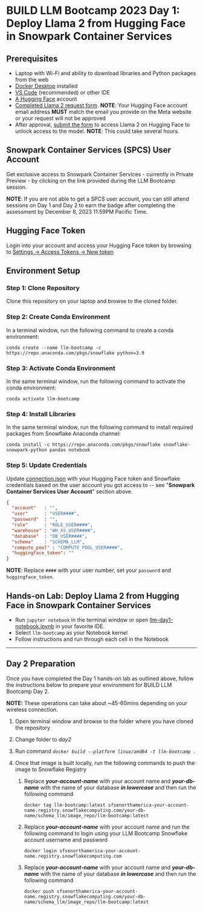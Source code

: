 # BUILD LLM Bootcamp 2023 Day 1: Deploy Llama 2 from Hugging Face in Snowpark Container Services

## Prerequisites

* Laptop with Wi-Fi and ability to download libraries and Python packages from the web
* [Docker Desktop](https://docs.docker.com/desktop/) installed
* [VS Code](https://code.visualstudio.com/download) (recommended) or other IDE
* [A Hugging Face](https://huggingface.co/) account
* [Completed Llama 2 request form](https://ai.meta.com/resources/models-and-libraries/llama-downloads/). **NOTE**: Your Hugging Face account email address **MUST** match the email you provide on the Meta website or your request will not be approved
* After approval, [submit the form](https://huggingface.co/meta-llama/Llama-2-7b-chat-hf) to access Llama 2 on Hugging Face to unlock access to the model. **NOTE**: This could take several hours.

## Snowpark Container Services (SPCS) User Account

Get exclusive access to Snowpark Container Services - currently in Private Preview - by clicking on the link provided during the LLM Bootcamp session.

**NOTE**: If you are not able to get a SPCS user account, you can still attend sessions on Day 1 and Day 2 to earn the badge after completing the assessment by December 8, 2023 11:59PM Pacific Time.

## Hugging Face Token

Login into your account and access your Hugging Face token by browsing to [Settings -> Access Tokens -> New token](https://huggingface.co/settings/tokens?new_token=true)

## Environment Setup

### Step 1: Clone Repository

Clone this repository on your laptop and browse to the cloned folder.

### Step 2: Create Conda Environment

In a terminal window, run the following command to create a conda environment:

`conda create --name llm-bootcamp -c https://repo.anaconda.com/pkgs/snowflake python=3.9`

### Step 3: Activate Conda Environment

In the same terminal window, run the following command to activate the conda environment:

`conda activate llm-bootcamp`

### Step 4: Install Libraries

In the same terminal window, run the following command to install required packages from Snowflake Anaconda channel:

`conda install -c https://repo.anaconda.com/pkgs/snowflake snowflake-snowpark-python pandas notebook`

### Step 5: Update Credentials

Update [connection.json](connection.json) with your Hugging Face token and Snowflake credentials based on the user account you got access to -- see "**Snowpark Container Services User Account**" section above.

```json
{
  "account"   : "",
  "user"      : "USER####",
  "password"  : "",
  "role"      : "ROLE_USER####",
  "warehouse" : "WH_XS_USER####",
  "database"  : "DB_USER####",
  "schema"    : "SCHEMA_LLM",
  "compute_pool" : "COMPUTE_POOL_USER####",
  "huggingface_token": ""
}
```

**NOTE**: Replace `####` with your user number, set your `password` and `huggingface_token`.

## Hands-on Lab: Deploy Llama 2 from Hugging Face in Snowpark Container Services

* Run `jupyter notebook` in the terminal window or open [llm-day1-notebook.ipynb](llm-day1-notebook.ipynb) in your favorite IDE.
* Select `llm-bootcamp` as your Notebook kernel
* Follow instructions and run through each cell in the Notebook

---

## Day 2 Preparation

Once you have completed the Day 1 hands-on lab as outlined above, follow the instructions below to prepare your environment for BUILD LLM Bootcamp Day 2. 

**NOTE:** These operations can take about ~45-60mins depending on your wireless connection.

1) Open terminal window and browse to the folder where you have cloned the repository

2) Change folder to *day2*

3) Run command *`docker build --platform linux/amd64 -t llm-bootcamp .`*

4) Once that image is built locally, run the following commands to push the image to Snowflake Registry

    1) Replace ***your-account-name*** with your account name and ***your-db-name*** with the name of your database ***in lowercase*** and then run the following command

        `docker tag llm-bootcamp:latest sfsenorthamerica-your-account-name.registry.snowflakecomputing.com/your-db-name/schema_llm/image_repo/llm-bootcamp:latest`

    2) Replace ***your-account-name*** with your account name and run the following command to login using your LLM Bootcamp Snowflake account username and password

        `docker login sfsenorthamerica-your-account-name.registry.snowflakecomputing.com`

    3) Replace ***your-account-name*** with your account name and ***your-db-name*** with the name of your database ***in lowercase*** and then run the following command

        `docker push sfsenorthamerica-your-account-name.registry.snowflakecomputing.com/your-db-name/schema_llm/image_repo/llm-bootcamp:latest`
